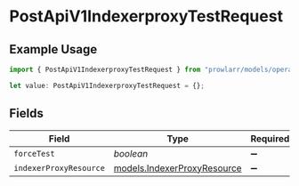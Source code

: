 # PostApiV1IndexerproxyTestRequest

## Example Usage

```typescript
import { PostApiV1IndexerproxyTestRequest } from "prowlarr/models/operations";

let value: PostApiV1IndexerproxyTestRequest = {};
```

## Fields

| Field                                                               | Type                                                                | Required                                                            | Description                                                         |
| ------------------------------------------------------------------- | ------------------------------------------------------------------- | ------------------------------------------------------------------- | ------------------------------------------------------------------- |
| `forceTest`                                                         | *boolean*                                                           | :heavy_minus_sign:                                                  | N/A                                                                 |
| `indexerProxyResource`                                              | [models.IndexerProxyResource](../../models/indexerproxyresource.md) | :heavy_minus_sign:                                                  | N/A                                                                 |